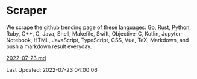 # Scraper

We scrape the github trending page of these languages: Go, Rust, Python, Ruby, C++, C, Java, Shell, Makefile, Swift, Objective-C, Kotlin, Jupyter-Notebook, HTML, JavaScript, TypeScript, CSS, Vue, TeX, Markdown, and push a markdown result everyday.

[2022-07-23.md](https://github.com/yangwenmai/github-trending-backup/blob/master/2022-07-23.md)

Last Updated: 2022-07-23 04:00:06